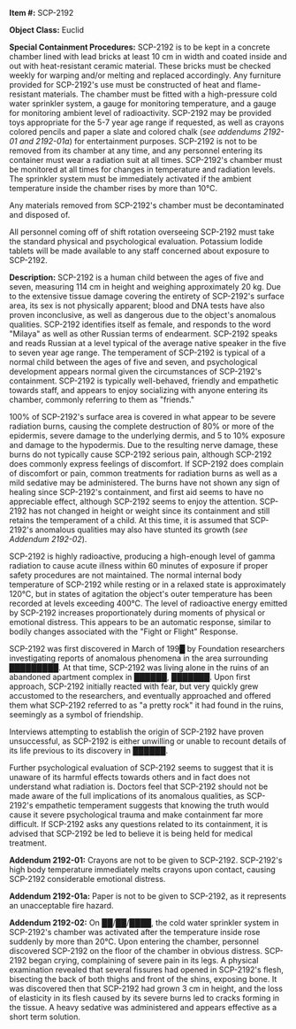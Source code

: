 **Item #:** SCP-2192

**Object Class:** Euclid

**Special Containment Procedures:** SCP-2192 is to be kept in a concrete chamber lined with lead bricks at least 10 cm in width and coated inside and out with heat-resistant ceramic material. These bricks must be checked weekly for warping and/or melting and replaced accordingly. Any furniture provided for SCP-2192's use must be constructed of heat and flame-resistant materials. The chamber must be fitted with a high-pressure cold water sprinkler system, a gauge for monitoring temperature, and a gauge for monitoring ambient level of radioactivity. SCP-2192 may be provided toys appropriate for the 5-7 year age range if requested, as well as crayons colored pencils and paper a slate and colored chalk (_see addendums 2192-01 and 2192-01a_) for entertainment purposes. SCP-2192 is not to be removed from its chamber at any time, and any personnel entering its container must wear a radiation suit at all times. SCP-2192's chamber must be monitored at all times for changes in temperature and radiation levels. The sprinkler system must be immediately activated if the ambient temperature inside the chamber rises by more than 10°C.

Any materials removed from SCP-2192's chamber must be decontaminated and disposed of.

All personnel coming off of shift rotation overseeing SCP-2192 must take the standard physical and psychological evaluation. Potassium Iodide tablets will be made available to any staff concerned about exposure to SCP-2192.

**Description:** SCP-2192 is a human child between the ages of five and seven, measuring 114 cm in height and weighing approximately 20 kg. Due to the extensive tissue damage covering the entirety of SCP-2192's surface area, its sex is not physically apparent; blood and DNA tests have also proven inconclusive, as well as dangerous due to the object's anomalous qualities. SCP-2192 identifies itself as female, and responds to the word "Milaya" as well as other Russian terms of endearment. SCP-2192 speaks and reads Russian at a level typical of the average native speaker in the five to seven year age range. The temperament of SCP-2192 is typical of a normal child between the ages of five and seven, and psychological development appears normal given the circumstances of SCP-2192's containment. SCP-2192 is typically well-behaved, friendly and empathetic towards staff, and appears to enjoy socializing with anyone entering its chamber, commonly referring to them as "friends."

100% of SCP-2192's surface area is covered in what appear to be severe radiation burns, causing the complete destruction of 80% or more of the epidermis, severe damage to the underlying dermis, and 5 to 10% exposure and damage to the hypodermis. Due to the resulting nerve damage, these burns do not typically cause SCP-2192 serious pain, although SCP-2192 does commonly express feelings of discomfort. If SCP-2192 does complain of discomfort or pain, common treatments for radiation burns as well as a mild sedative may be administered. The burns have not shown any sign of healing since SCP-2192's containment, and first aid seems to have no appreciable effect, although SCP-2192 seems to enjoy the attention. SCP-2192 has not changed in height or weight since its containment and still retains the temperament of a child. At this time, it is assumed that SCP-2192's anomalous qualities may also have stunted its growth (_see Addendum 2192-02_).

SCP-2192 is highly radioactive, producing a high-enough level of gamma radiation to cause acute illness within 60 minutes of exposure if proper safety procedures are not maintained. The normal internal body temperature of SCP-2192 while resting or in a relaxed state is approximately 120°C, but in states of agitation the object's outer temperature has been recorded at levels exceeding 400°C. The level of radioactive energy emitted by SCP-2192 increases proportionately during moments of physical or emotional distress. This appears to be an automatic response, similar to bodily changes associated with the "Fight or Flight" Response.

SCP-2192 was first discovered in March of 199█ by Foundation researchers investigating reports of anomalous phenomena in the area surrounding █████████. At that time, SCP-2192 was living alone in the ruins of an abandoned apartment complex in ██████, ███████. Upon first approach, SCP-2192 initially reacted with fear, but very quickly grew accustomed to the researchers, and eventually approached and offered them what SCP-2192 referred to as "a pretty rock" it had found in the ruins, seemingly as a symbol of friendship.

Interviews attempting to establish the origin of SCP-2192 have proven unsuccessful, as SCP-2192 is either unwilling or unable to recount details of its life previous to its discovery in ██████.

Further psychological evaluation of SCP-2192 seems to suggest that it is unaware of its harmful effects towards others and in fact does not understand what radiation is. Doctors feel that SCP-2192 should not be made aware of the full implications of its anomalous qualities, as SCP-2192's empathetic temperament suggests that knowing the truth would cause it severe psychological trauma and make containment far more difficult. If SCP-2192 asks any questions related to its containment, it is advised that SCP-2192 be led to believe it is being held for medical treatment.

**Addendum 2192-01:** Crayons are not to be given to SCP-2192. SCP-2192's high body temperature immediately melts crayons upon contact, causing SCP-2192 considerable emotional distress.

**Addendum 2192-01a:** Paper is not to be given to SCP-2192, as it represents an unacceptable fire hazard.

**Addendum 2192-02:** On ██/██/████, the cold water sprinkler system in SCP-2192's chamber was activated after the temperature inside rose suddenly by more than 20°C. Upon entering the chamber, personnel discovered SCP-2192 on the floor of the chamber in obvious distress. SCP-2192 began crying, complaining of severe pain in its legs. A physical examination revealed that several fissures had opened in SCP-2192's flesh, bisecting the back of both thighs and front of the shins, exposing bone. It was discovered then that SCP-2192 had grown 3 cm in height, and the loss of elasticity in its flesh caused by its severe burns led to cracks forming in the tissue. A heavy sedative was administered and appears effective as a short term solution.